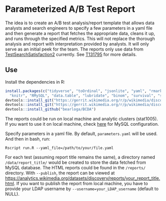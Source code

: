 # Parameterized A/B Test Report

The idea is to create an A/B test analysis/report template that allows data analysts and search engineers to specify a few parameters in a yaml file and then generate a report that fetches the appropriate data, cleans it up, and runs through the specified metrics. This will not replace the thorough analysis and report with interpretation provided by analysts. It will only serve as an initial peek for the team. The reports only use data from [TestSearchSatisfaction2](https://meta.wikimedia.org/wiki/Schema:TestSearchSatisfaction2) currently. See [T131795](https://phabricator.wikimedia.org/T131795) for more details.

## Use

Install the dependencies in R:

```R
install.packages(c("tidyverse", "toOrdinal", "jsonlite", "yaml", "rmarkdown", "tools",
  "knitr", "RMySQL", "data.table", "lubridate", "binom", "survival", "survminer", "import"))
devtools::install_git("https://gerrit.wikimedia.org/r/p/wikimedia/discovery/wmf.git")
devtools::install_git("https://gerrit.wikimedia.org/r/p/wikimedia/discovery/polloi.git")
devtools::install_github("bearloga/BCDA")
```

The reports could be run on local machine and analytic clusters (stat1005). If you want to use it on local machine, check [here](https://people.wikimedia.org/~bearloga/notes/rnotebook-eventlogging.html) for MySQL configuration.

Specify parameters in a yaml file. By default, `parameters.yaml` will be used. And then in bash, run:
```
Rscript run.R --yaml_file=/path/to/your/file.yaml
```

For each test (assuming report title remains the same), a directory named `/data/report_title/` would be created to store the data fetched from MySQL database. The HTML reports could be found in the `/reports/` directory. With `--publish`, the report can be viewed at https://analytics.wikimedia.org/datasets/discovery/reports/your_report_title.html. If you want to publish the report from local machine, you have to provide your LDAP username by `--username=your_LDAP_username` (default to NULL).
